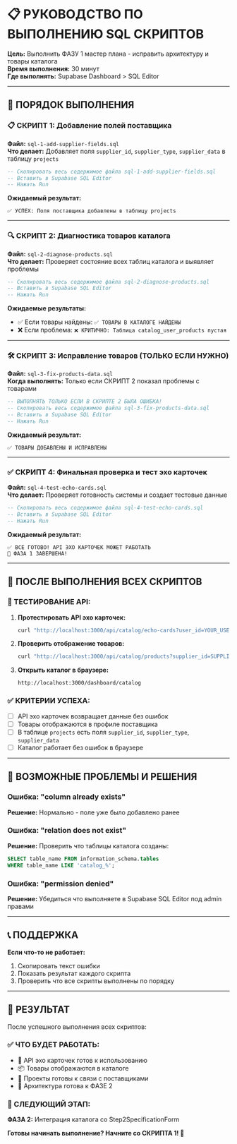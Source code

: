 # 📋 РУКОВОДСТВО ПО ВЫПОЛНЕНИЮ SQL СКРИПТОВ

**Цель:** Выполнить ФАЗУ 1 мастер плана - исправить архитектуру и товары каталога  
**Время выполнения:** 30 минут  
**Где выполнять:** Supabase Dashboard > SQL Editor

---

## 🚀 **ПОРЯДОК ВЫПОЛНЕНИЯ**

### **📋 СКРИПТ 1: Добавление полей поставщика**
**Файл:** `sql-1-add-supplier-fields.sql`  
**Что делает:** Добавляет поля `supplier_id`, `supplier_type`, `supplier_data` в таблицу `projects`

```sql
-- Скопировать весь содержимое файла sql-1-add-supplier-fields.sql
-- Вставить в Supabase SQL Editor
-- Нажать Run
```

**Ожидаемый результат:**
```
✅ УСПЕХ: Поля поставщика добавлены в таблицу projects
```

---

### **🔍 СКРИПТ 2: Диагностика товаров каталога**
**Файл:** `sql-2-diagnose-products.sql`  
**Что делает:** Проверяет состояние всех таблиц каталога и выявляет проблемы

```sql
-- Скопировать весь содержимое файла sql-2-diagnose-products.sql
-- Вставить в Supabase SQL Editor  
-- Нажать Run
```

**Ожидаемые результаты:**
- ✅ Если товары найдены: `✅ ТОВАРЫ В КАТАЛОГЕ НАЙДЕНЫ`
- ❌ Если проблема: `❌ КРИТИЧНО: Таблица catalog_user_products пустая`

---

### **🛠️ СКРИПТ 3: Исправление товаров (ТОЛЬКО ЕСЛИ НУЖНО)**
**Файл:** `sql-3-fix-products-data.sql`  
**Когда выполнять:** Только если СКРИПТ 2 показал проблемы с товарами

```sql
-- ВЫПОЛНЯТЬ ТОЛЬКО ЕСЛИ В СКРИПТЕ 2 БЫЛА ОШИБКА!
-- Скопировать весь содержимое файла sql-3-fix-products-data.sql
-- Вставить в Supabase SQL Editor
-- Нажать Run
```

**Ожидаемый результат:**
```
✅ ТОВАРЫ ДОБАВЛЕНЫ И ИСПРАВЛЕНЫ
```

---

### **✅ СКРИПТ 4: Финальная проверка и тест эхо карточек**
**Файл:** `sql-4-test-echo-cards.sql`  
**Что делает:** Проверяет готовность системы и создает тестовые данные

```sql
-- Скопировать весь содержимое файла sql-4-test-echo-cards.sql
-- Вставить в Supabase SQL Editor
-- Нажать Run
```

**Ожидаемый результат:**
```
✅ ВСЕ ГОТОВО! API ЭХО КАРТОЧЕК МОЖЕТ РАБОТАТЬ
🎉 ФАЗА 1 ЗАВЕРШЕНА!
```

---

## 🎯 **ПОСЛЕ ВЫПОЛНЕНИЯ ВСЕХ СКРИПТОВ**

### **🔄 ТЕСТИРОВАНИЕ API:**

1. **Протестировать API эхо карточек:**
   ```bash
   curl "http://localhost:3000/api/catalog/echo-cards?user_id=YOUR_USER_ID"
   ```

2. **Проверить отображение товаров:**
   ```bash
   curl "http://localhost:3000/api/catalog/products?supplier_id=SUPPLIER_ID&supplier_type=user"
   ```

3. **Открыть каталог в браузере:**
   ```
   http://localhost:3000/dashboard/catalog
   ```

### **✅ КРИТЕРИИ УСПЕХА:**
- [ ] API эхо карточек возвращает данные без ошибок
- [ ] Товары отображаются в профиле поставщика  
- [ ] В таблице `projects` есть поля `supplier_id`, `supplier_type`, `supplier_data`
- [ ] Каталог работает без ошибок в браузере

---

## 🚨 **ВОЗМОЖНЫЕ ПРОБЛЕМЫ И РЕШЕНИЯ**

### **Ошибка: "column already exists"**
**Решение:** Нормально - поле уже было добавлено ранее

### **Ошибка: "relation does not exist"**  
**Решение:** Проверить что таблицы каталога созданы:
```sql
SELECT table_name FROM information_schema.tables 
WHERE table_name LIKE 'catalog_%';
```

### **Ошибка: "permission denied"**
**Решение:** Убедиться что выполняете в Supabase SQL Editor под admin правами

---

## 📞 **ПОДДЕРЖКА**

**Если что-то не работает:**
1. Скопировать текст ошибки
2. Показать результат каждого скрипта  
3. Проверить что все скрипты выполнены по порядку

---

## 🎉 **РЕЗУЛЬТАТ**

После успешного выполнения всех скриптов:

### **✅ ЧТО БУДЕТ РАБОТАТЬ:**
- 🔮 API эхо карточек готов к использованию
- 📦 Товары отображаются в каталоге
- 🔗 Проекты готовы к связи с поставщиками
- 🎯 Архитектура готова к ФАЗЕ 2

### **🚀 СЛЕДУЮЩИЙ ЭТАП:**
**ФАЗА 2:** Интеграция каталога со Step2SpecificationForm

**Готовы начинать выполнение? Начните со СКРИПТА 1! 🚀** 